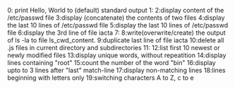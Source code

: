 0: print Hello, World to (default) standard output
1:
2:display content of the /etc/passwd file
3:display (concatenate) the contents of two files
4:display the last 10 lines of /etc/passwd file
5:display the last 10 lines of /etc/passwd file
6:display the 3rd line of file iacta
7:
8:write(overwrite/create) the output of ls -la to file ls_cwd_content.
9:duplicate last line of file iacta
10:delete all .js files in current directory and subdirectories
11:
12:list first 10 newest or newly modified files
13:display unique words, without repeatition
14:display lines containing "root"
15:count the number of the word "bin"
16:display upto to 3 lines after "last" match-line
17:display non-matching lines
18:lines beginning with letters only
19:switching characters A to Z, c to e



